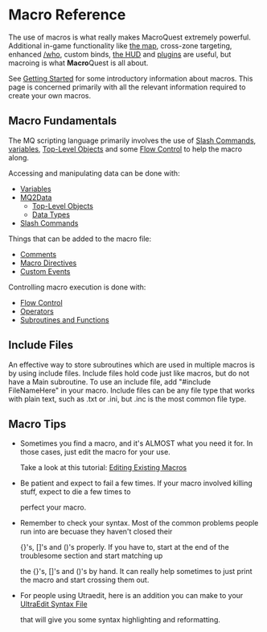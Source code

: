 # Macro Reference

The use of macros is what really makes MacroQuest extremely powerful. Additional in-game functionality like [the map](../plugins/core-plugins/map/), cross-zone targeting, enhanced [/who](../reference/commands/who.md), custom binds, [the HUD](../plugins/core-plugins/hud/) and [plugins](../plugins/README.md) are useful, but macroing is what **Macro**Quest is all about.

See [Getting Started](getting-started.md) for some introductory information about macros. This page is concerned primarily with all the relevant information required to create your own macros.

## Macro Fundamentals

The MQ scripting language primarily involves the use of [Slash Commands](../reference/commands/README.md), [variables](variables.md), [Top-Level Objects](../reference/top-level-objects/README.md) and some [Flow Control](flow-control.md) to help the macro along.

Accessing and manipulating data can be done with:

* [Variables](variables.md)
* [MQ2Data](mqdata.md)
    * [Top-Level Objects](../reference/top-level-objects/)
    * [Data Types](../reference/data-types/)
* [Slash Commands](../reference/commands/)

Things that can be added to the macro file:

* [Comments](comments.md)
* [Macro Directives](../reference/macro-directives/)
* [Custom Events](custom-events.md)

Controlling macro execution is done with:

* [Flow Control](flow-control.md)
* [Operators](operators.md)
* [Subroutines and Functions](subroutines.md)

## Include Files

An effective way to store subroutines which are used in multiple macros is by using include files. Include files hold code just like macros, but do not have a Main subroutine. To use an include file, add "\#include FileNameHere" in your macro. Include files can be any file type that works with plain text, such as .txt or .ini, but .inc is the most common file type.

## Macro Tips

* Sometimes you find a macro, and it's ALMOST what you need it for. In those cases, just edit the macro for your use.

  Take a look at this tutorial: [Editing Existing Macros](editing-existing-macros.md)

* Be patient and expect to fail a few times. If your macro involved killing stuff, expect to die a few times to

  perfect your macro.

* Remember to check your syntax. Most of the common problems people run into are becuase they haven't closed their

  {}'s, []'s and ()'s properly. If you have to, start at the end of the troublesome section and start matching up

  the {}'s, []'s and ()'s by hand. It can really help sometimes to just print the macro and start crossing them out.

* For people using Utraedit, here is an addition you can make to your [UltraEdit Syntax File](https://github.com/macroquest/docs/tree/abfc239f4d668ae116ab48141e49bbff82337715/other-applications/ultraedit-syntax-file.md)

  that will give you some syntax highlighting and reformatting.

